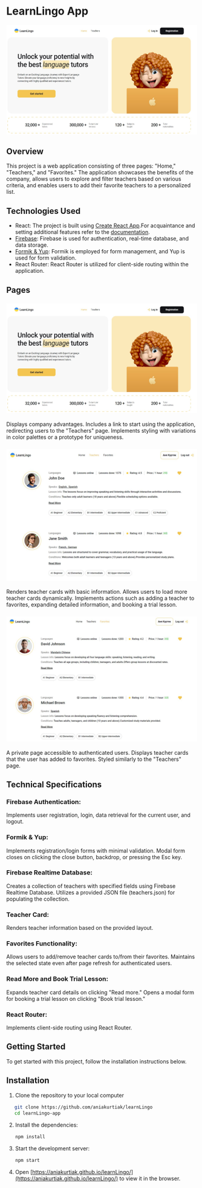 # LearnLingo App

![LearnLingo Website](./assets/image.jpg)


## Overview

This project is a web application consisting of three pages: "Home," "Teachers," and "Favorites." The application showcases the benefits of the company, allows users to explore and filter teachers based on various criteria, and enables users to add their favorite teachers to a personalized list.

## Technologies Used

- React: The project is built using [Create React App](https://github.com/facebook/create-react-app).For acquaintance
and setting additional features refer to the [documentation](https://facebook.github.io/create-react-app/docs/getting-started).
- [Firebase](https://firebase.google.com/docs/reference): Firebase is used for authentication, real-time database, and data storage.
- [Formik & Yup](https://formik.org/): Formik is employed for form management, and Yup is used for form validation.
- React Router: React Router is utilized for client-side routing within the application.

## Pages

### ![Home Page](./assets/image.jpg)
Displays company advantages.
Includes a link to start using the application, redirecting users to the "Teachers" page.
Implements styling with variations in color palettes or a prototype for uniqueness.

### ![Teachers Page](./assets/teachers1.jpg)
Renders teacher cards with basic information.
Allows users to load more teacher cards dynamically.
Implements actions such as adding a teacher to favorites, expanding detailed information, and booking a trial lesson.

### ![Favorites Page](./assets/favorites1.jpg)
A private page accessible to authenticated users.
Displays teacher cards that the user has added to favorites.
Styled similarly to the "Teachers" page.

## Technical Specifications

### Firebase Authentication:
Implements user registration, login, data retrieval for the current user, and logout.

### Formik & Yup:
Implements registration/login forms with minimal validation.
Modal form closes on clicking the close button, backdrop, or pressing the Esc key.

### Firebase Realtime Database:
Creates a collection of teachers with specified fields using Firebase Realtime Database.
Utilizes a provided JSON file (teachers.json) for populating the collection.

### Teacher Card:
Renders teacher information based on the provided layout.

### Favorites Functionality:
Allows users to add/remove teacher cards to/from their favorites.
Maintains the selected state even after page refresh for authenticated users.

### Read More and Book Trial Lesson:
Expands teacher card details on clicking "Read more."
Opens a modal form for booking a trial lesson on clicking "Book trial lesson."

### React Router:
Implements client-side routing using React Router.

## Getting Started

To get started with this project, follow the installation instructions below.

## Installation

1. Clone the repository to your local computer
```bash
   git clone https://github.com/aniakurtiak/learnLingo
   cd learnLingo-app
   ```
2. Install the dependencies:
   ```bash
   npm install
   ```
3. Start the development server:
   ```bash
   npm start
   ``` 
4. Open
   [https://aniakurtiak.github.io/learnLingo/](https://aniakurtiak.github.io/learnLingo/)
   to view it in the browser.

